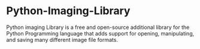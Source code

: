 # Python-Imaging-Library
Python imaging Library is a free and open-source additional library for the Python Programming language that adds support for opening, manipulating, and saving many different image file formats.
